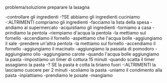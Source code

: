 problema/soluzione preparare la lasagna

-controllare gli ingredienti 
-?SE abbiamo gli ingredienti cuciniamo 
-:ALTRIMENTI compriamo gli ingredienti 
-facciamo la lista della spesa 
-andiamo al supermercato 
-acquistiamo gli ingredienti 
-torniamo a casa 
-prindiamo la pentola 
-riempiamo d'acqua la pentola 
-la mettiamo sul fornello 
-accendiamo il fornello 
-aspettiamo che l'acqua bolle 
-aggiungiamo il sale -prendere un'altra pentola 
-la mettiamo sul fornello 
-accendiamo il fornello 
-aggiungiamo il macinato 
-aggiungiamo la passata di pomodoro 
-aggiungiamo olio -aggiungiamo carote 
-quando l'acqua bolle aggiungiamo la pasta 
-impostiamo un timer di cottura 15 minuti 
-quando scatta il timer assagiamo la pasta 
-? SE la pasta è cotta la tiriamo fuori 
-:ALTRIMENTI la lasciamo cuocere per 2 minuti 
-scoliamo la pasta 
-uniamo il condimento alla pasta 
-inpiattiamo 
-prendiamo le posate 
-mangiamo